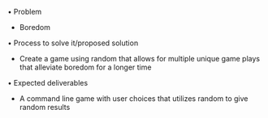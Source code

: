 
•	Problem
  
- Boredom
  
•	Process to solve it/proposed solution
  
  -	Create a game using random that allows for multiple unique game plays that alleviate boredom for a longer time
    
•	Expected deliverables 

  -	A command line game with user choices that utilizes random to give random results 
 
